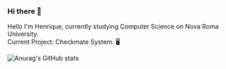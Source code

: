 ### Hi there 👋

<!--
**HenriqueChenWyden/HenriqueChenWyden** is a ✨ _special_ ✨ repository because its `README.md` (this file) appears on your GitHub profile.

Here are some ideas to get you started:

- 🔭 I’m currently working on ...
- 🌱 I’m currently learning ...
- 👯 I’m looking to collaborate on ...
- 🤔 I’m looking for help with ...
- 💬 Ask me about ...
- 📫 How to reach me: ...
- 😄 Pronouns: ...
- ⚡ Fun fact: ...
-->

Hello I'm Henrique, currently studying Computer Science on Nova Roma University.
<br>Current Project: Checkmate System. 🖥️

![Anurag's GitHub stats](https://github-readme-stats.vercel.app/api?username=HenriqueChenWyden&theme=gotham&show_icons=true)
